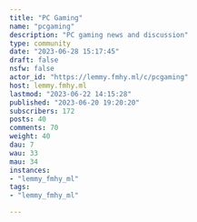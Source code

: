 ```yaml
---
title: "PC Gaming" 
name: "pcgaming"
description: "PC gaming news and discussion"
type: community
date: "2023-06-28 15:17:45"
draft: false
nsfw: false
actor_id: "https://lemmy.fmhy.ml/c/pcgaming"
host: lemmy.fmhy.ml
lastmod: "2023-06-22 14:15:28"
published: "2023-06-20 19:20:20"
subscribers: 172
posts: 40
comments: 70
weight: 40
dau: 7
wau: 33
mau: 34
instances:
- "lemmy_fmhy_ml"
tags: 
- "lemmy_fmhy_ml"

---
```

